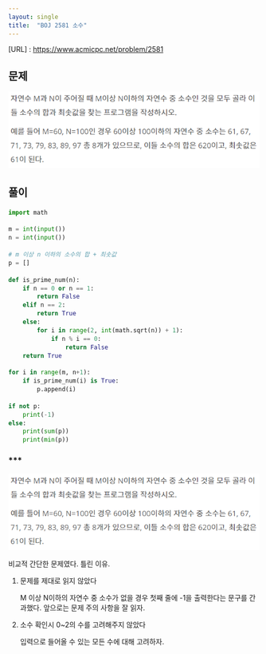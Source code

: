```yaml
---
layout: single
title:  "BOJ 2581 소수"
---
```




[URL] : https://www.acmicpc.net/problem/2581



## 문제

![image-20210823121418167](../images/image-20210823121418167.png)



## 풀이

```python
import math

m = int(input())
n = int(input())

# m 이상 n 이하의 소수의 합 + 최솟값
p = []

def is_prime_num(n):
	if n == 0 or n == 1:
		return False
	elif n == 2:
		return True
	else:
		for i in range(2, int(math.sqrt(n)) + 1):
			if n % i == 0:
				return False
	return True

for i in range(m, n+1):
	if is_prime_num(i) is True:
		p.append(i)

if not p:
	print(-1)
else:
	print(sum(p))
	print(min(p))
```





### ***

![image-20210823121826765](../images/image-20210823121418167.png)



비교적 간단한 문제였다. 틀린 이유.

1. 문제를 제대로 읽지 않았다

   M 이상 N이하의 자연수 중 소수가 없을 경우 첫째 줄에 -1을 출력한다는 문구를 간과했다. 앞으로는 문제 주의 사항을 잘 읽자.

2. 소수 확인시 0~2의 수를 고려해주지 않았다

   입력으로 들어올 수 있는 모든 수에 대해 고려하자.



